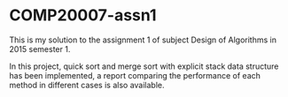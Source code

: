 # COMP20007-assn1

This is my solution to the assignment 1 of subject Design of Algorithms in 2015 semester 1.

In this project, quick sort and merge sort with explicit stack data structure has been implemented, a report comparing the performance of each method in different cases is also available.
